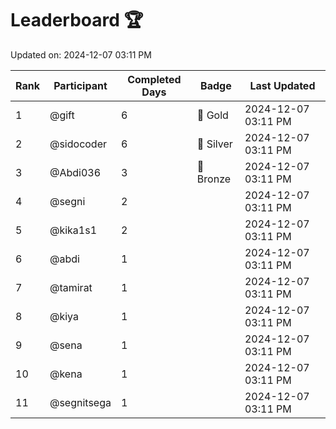 # Leaderboard 🏆

Updated on: 2024-12-07 03:11 PM

| Rank | Participant       | Completed Days | Badge      | Last Updated         |
|------|-------------------|----------------|------------|----------------------|
| 1    | @gift             | 6              | 🏅 Gold     | 2024-12-07 03:11 PM |
| 2    | @sidocoder        | 6              | 🥈 Silver   | 2024-12-07 03:11 PM |
| 3    | @Abdi036          | 3              | 🥉 Bronze   | 2024-12-07 03:11 PM |
| 4    | @segni            | 2              |            | 2024-12-07 03:11 PM |
| 5    | @kika1s1          | 2              |            | 2024-12-07 03:11 PM |
| 6    | @abdi             | 1              |            | 2024-12-07 03:11 PM |
| 7    | @tamirat          | 1              |            | 2024-12-07 03:11 PM |
| 8    | @kiya             | 1              |            | 2024-12-07 03:11 PM |
| 9    | @sena             | 1              |            | 2024-12-07 03:11 PM |
| 10   | @kena             | 1              |            | 2024-12-07 03:11 PM |
| 11   | @segnitsega       | 1              |            | 2024-12-07 03:11 PM |
